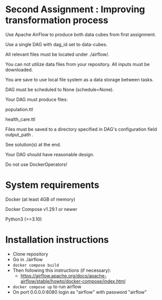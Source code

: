 # Second Assignment : Improving transformation process

Use Apache AirFlow to produce both data cubes from first assignment.

Use a single DAG with dag_id set to data-cubes.

All relevant files must be located under ./airflow/.

You can not utilize data files from your repository. All inputs must be downloaded.

You are save to use local file system as a data storage between tasks.

DAG must be scheduled to None (schedule=None).

Your DAG must produce files:

population.ttl

health_care.ttl

Files must be saved to a directory specified in DAG's configuration field output_path . 

See solution(s) at the end.

Your DAG should have reasonable design.

Do not use DockerOperators!

# System requirements

Docker (at least 4GB of memory)

Docker Compose v1.29.1 or newer

Python3 (>=3.10)


# Installation instructions
- Clone repository
- Go in ./airflow
- `docker compose build`
- Then following this instructions (if necessary):
  - https://airflow.apache.org/docs/apache-airflow/stable/howto/docker-compose/index.html
- `docker compose up` to run airflow
- On port 0.0.0.0:8080 login as "airflow" with password "airflow"

